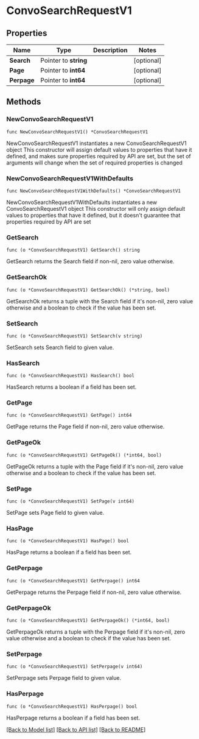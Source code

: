 # ConvoSearchRequestV1

## Properties

Name | Type | Description | Notes
------------ | ------------- | ------------- | -------------
**Search** | Pointer to **string** |  | [optional] 
**Page** | Pointer to **int64** |  | [optional] 
**Perpage** | Pointer to **int64** |  | [optional] 

## Methods

### NewConvoSearchRequestV1

`func NewConvoSearchRequestV1() *ConvoSearchRequestV1`

NewConvoSearchRequestV1 instantiates a new ConvoSearchRequestV1 object
This constructor will assign default values to properties that have it defined,
and makes sure properties required by API are set, but the set of arguments
will change when the set of required properties is changed

### NewConvoSearchRequestV1WithDefaults

`func NewConvoSearchRequestV1WithDefaults() *ConvoSearchRequestV1`

NewConvoSearchRequestV1WithDefaults instantiates a new ConvoSearchRequestV1 object
This constructor will only assign default values to properties that have it defined,
but it doesn't guarantee that properties required by API are set

### GetSearch

`func (o *ConvoSearchRequestV1) GetSearch() string`

GetSearch returns the Search field if non-nil, zero value otherwise.

### GetSearchOk

`func (o *ConvoSearchRequestV1) GetSearchOk() (*string, bool)`

GetSearchOk returns a tuple with the Search field if it's non-nil, zero value otherwise
and a boolean to check if the value has been set.

### SetSearch

`func (o *ConvoSearchRequestV1) SetSearch(v string)`

SetSearch sets Search field to given value.

### HasSearch

`func (o *ConvoSearchRequestV1) HasSearch() bool`

HasSearch returns a boolean if a field has been set.

### GetPage

`func (o *ConvoSearchRequestV1) GetPage() int64`

GetPage returns the Page field if non-nil, zero value otherwise.

### GetPageOk

`func (o *ConvoSearchRequestV1) GetPageOk() (*int64, bool)`

GetPageOk returns a tuple with the Page field if it's non-nil, zero value otherwise
and a boolean to check if the value has been set.

### SetPage

`func (o *ConvoSearchRequestV1) SetPage(v int64)`

SetPage sets Page field to given value.

### HasPage

`func (o *ConvoSearchRequestV1) HasPage() bool`

HasPage returns a boolean if a field has been set.

### GetPerpage

`func (o *ConvoSearchRequestV1) GetPerpage() int64`

GetPerpage returns the Perpage field if non-nil, zero value otherwise.

### GetPerpageOk

`func (o *ConvoSearchRequestV1) GetPerpageOk() (*int64, bool)`

GetPerpageOk returns a tuple with the Perpage field if it's non-nil, zero value otherwise
and a boolean to check if the value has been set.

### SetPerpage

`func (o *ConvoSearchRequestV1) SetPerpage(v int64)`

SetPerpage sets Perpage field to given value.

### HasPerpage

`func (o *ConvoSearchRequestV1) HasPerpage() bool`

HasPerpage returns a boolean if a field has been set.


[[Back to Model list]](../README.md#documentation-for-models) [[Back to API list]](../README.md#documentation-for-api-endpoints) [[Back to README]](../README.md)


